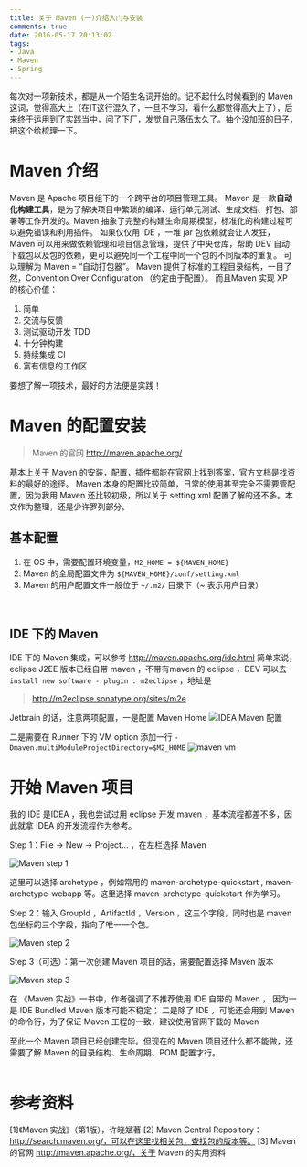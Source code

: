 ```yaml
---
title: 关于 Maven (一)介绍入门与安装
comments: true
date: 2016-05-17 20:13:02
tags:
- Java
- Maven
- Spring
---
```


每次对一项新技术，都是从一个陌生名词开始的。记不起什么时候看到的 Maven  这词，觉得高大上（在IT这行混久了，一旦不学习，看什么都觉得高大上了），后来终于运用到了实践当中，问了下厂，发觉自己落伍太久了。抽个没加班的日子，把这个给梳理一下。

<!--more-->

# Maven 介绍
Maven  是 Apache  项目组下的一个跨平台的项目管理工具。
Maven  是一款**自动化构建工具**，是为了解决项目中繁琐的编译、运行单元测试、生成文档、打包、部署等工作开发的。Maven  抽象了完整的构建生命周期模型，标准化的构建过程可以避免错误和利用插件。
如果仅仅用 IDE ，一堆 jar  包依赖就会让人发狂，Maven  可以用来做依赖管理和项目信息管理，提供了中央仓库，帮助 DEV  自动下载包以及包的依赖，更可以避免同一个工程中同一个包的不同版本的重复。 可以理解为 Maven  = “自动打包器”。
Maven  提供了标准的工程目录结构，一目了然，Convention Over Configuration （约定由于配置）。
而且Maven  实现 XP  的核心价值：
1. 简单
2. 交流与反馈
3. 测试驱动开发 TDD
4. 十分钟构建
5. 持续集成 CI
6. 富有信息的工作区

要想了解一项技术，最好的方法便是实践！
<br/>

# Maven 的配置安装
> Maven 的官网 http://maven.apache.org/

基本上关于 Maven  的安装，配置，插件都能在官网上找到答案，官方文档是找资料的最好的途径。
Maven  本身的配置比较简单，日常的使用甚至完全不需要管配置，因为我用 Maven  还比较初级，所以关于 setting.xml  配置了解的还不多。本文作为整理，还是少许罗列部分。
<br/>

## 基本配置
1. 在 OS  中，需要配置环境变量，`M2_HOME = ${MAVEN_HOME}`
2. Maven  的全局配置文件为 `${MAVEN_HOME}/conf/setting.xml`
3. Maven  的用户配置文件一般位于 `~/.m2/`  目录下（~ 表示用户目录）

<br/>

## IDE 下的 Maven

IDE  下的 Maven  集成，可以参考 http://maven.apache.org/ide.html
简单来说，eclipse J2EE  版本已经自带 maven ，不带有maven  的 eclipse ，DEV  可以去 `install new software - plugin : m2eclipse` ，地址是
> http://m2eclipse.sonatype.org/sites/m2e

Jetbrain  的话，注意两项配置，一是配置 Maven Home
![](http://img.wenchao.wang/17-5-17/58590535-file_1495023435493_b17f.png "IDEA Maven 配置")

二是需要在 Runner  下的 VM option  添加一行 `-Dmaven.multiModuleProjectDirectory=$M2_HOME`
![](http://img.wenchao.wang/17-5-17/85039761-file_1495024095027_87bf.png "maven vm")
<br/>

# 开始 Maven 项目

我的 IDE  是IDEA ，我也尝试过用 eclipse  开发 maven ，基本流程都差不多，因此就拿 IDEA  的开发流程作为参考。



Step 1：File -> New -> Project... ，在左栏选择 Maven

![](http://img.wenchao.wang/17-5-17/58449633-file_1495024135848_54.png "Maven step 1")



这里可以选择 archetype ，例如常用的 maven-archetype-quickstart , maven-archetype-webapp  等。这里选择 maven-archetype-quickstart  作为学习。
<br/>

Step 2：输入 GroupId ，ArtifactId ，Version ，这三个字段，同时也是 maven  包坐标的三个字段，指向了唯一一个包。

![](http://img.wenchao.wang/17-5-17/81784400-file_1495024177606_14396.png "Maven step 2")



Step 3（可选）：第一次创建 Maven  项目的话，需要配置选择 Maven  版本

![](http://img.wenchao.wang/17-5-17/49799708-file_1495024207143_e6ed.png "Maven step 3")

在 《Maven 实战》一书中，作者强调了不推荐使用 IDE  自带的 Maven ，
因为一是 IDE Bundled Maven  版本可能不稳定；
二是除了 IDE ，可能还会用到 Maven  的命令行，为了保证 Maven  工程的一致，建议使用官网下载的 Maven

至此一个 Maven  项目已经创建完毕。但现在的 Maven  项目还什么都不能做，还需要了解 Maven  的目录结构、生命周期、POM  配置才行。
<br/><br/>

# 参考资料
[1]《Maven 实战》（第1版），许晓斌著
[2] Maven Central Repository：http://search.maven.org/，可以在这里找相关包，查找包的版本等。
[3] Maven 的官网 http://maven.apache.org/，关于 Maven 的实用资料